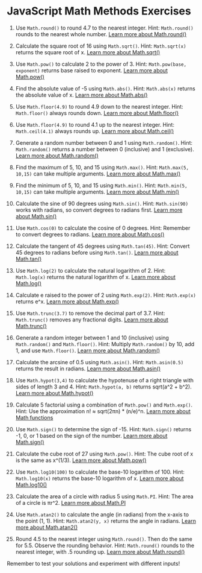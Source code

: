 # JavaScript Math Methods Exercises

1. Use `Math.round()` to round 4.7 to the nearest integer.
   Hint: `Math.round()` rounds to the nearest whole number.
   [Learn more about Math.round()](https://www.w3schools.com/jsref/jsref_round.asp)

2. Calculate the square root of 16 using `Math.sqrt()`.
   Hint: `Math.sqrt(x)` returns the square root of x.
   [Learn more about Math.sqrt()](https://www.w3schools.com/jsref/jsref_sqrt.asp)

3. Use `Math.pow()` to calculate 2 to the power of 3.
   Hint: `Math.pow(base, exponent)` returns base raised to exponent.
   [Learn more about Math.pow()](https://www.w3schools.com/jsref/jsref_pow.asp)

4. Find the absolute value of -5 using `Math.abs()`.
   Hint: `Math.abs(x)` returns the absolute value of x.
   [Learn more about Math.abs()](https://www.w3schools.com/jsref/jsref_abs.asp)

5. Use `Math.floor(4.9)` to round 4.9 down to the nearest integer.
   Hint: `Math.floor()` always rounds down.
   [Learn more about Math.floor()](https://www.w3schools.com/jsref/jsref_floor.asp)

6. Use `Math.floor(4.9)` to round 4.1 up to the nearest integer.
   Hint: `Math.ceil(4.1)` always rounds up.
   [Learn more about Math.ceil()](https://www.w3schools.com/jsref/jsref_ceil.asp)

7. Generate a random number between 0 and 1 using `Math.random()`.
   Hint: `Math.random()` returns a number between 0 (inclusive) and 1 (exclusive).
   [Learn more about Math.random()](https://www.w3schools.com/jsref/jsref_random.asp)

8. Find the maximum of 5, 10, and 15 using `Math.max()`.
   Hint: `Math.max(5, 10,15)` can take multiple arguments.
   [Learn more about Math.max()](https://www.w3schools.com/jsref/jsref_max.asp)

9. Find the minimum of 5, 10, and 15 using `Math.min()`.
   Hint: `Math.min(5, 10,15)` can take multiple arguments.
   [Learn more about Math.min()](https://www.w3schools.com/jsref/jsref_min.asp)

10. Calculate the sine of 90 degrees using `Math.sin()`.
    Hint: `Math.sin(90)` works with radians, so convert degrees to radians first.
    [Learn more about Math.sin()](https://www.w3schools.com/jsref/jsref_sin.asp)

11. Use `Math.cos(0)` to calculate the cosine of 0 degrees.
    Hint: Remember to convert degrees to radians.
    [Learn more about Math.cos()](https://www.w3schools.com/jsref/jsref_cos.asp)

12. Calculate the tangent of 45 degrees using `Math.tan(45)`.
    Hint: Convert 45 degrees to radians before using `Math.tan()`.
    [Learn more about Math.tan()](https://www.w3schools.com/jsref/jsref_tan.asp)

13. Use `Math.log(2)` to calculate the natural logarithm of 2.
    Hint: `Math.log(x)` returns the natural logarithm of x.
    [Learn more about Math.log()](https://www.w3schools.com/jsref/jsref_log.asp)

14. Calculate e raised to the power of 2 using `Math.exp(2)`.
    Hint: `Math.exp(x)` returns e^x.
    [Learn more about Math.exp()](https://www.w3schools.com/jsref/jsref_exp.asp)

15. Use `Math.trunc(3.7)` to remove the decimal part of 3.7.
    Hint: `Math.trunc()` removes any fractional digits.
    [Learn more about Math.trunc()](https://www.w3schools.com/jsref/jsref_trunc.asp)

16. Generate a random integer between 1 and 10 (inclusive) using `Math.random()` and `Math.floor()`.
    Hint: Multiply `Math.random()` by 10, add 1, and use `Math.floor()`.
    [Learn more about Math.random()](https://www.w3schools.com/jsref/jsref_random.asp)

17. Calculate the arcsine of 0.5 using `Math.asin()`.
    Hint: `Math.asin(0.5)` returns the result in radians.
    [Learn more about Math.asin()](https://www.w3schools.com/jsref/jsref_asin.asp)

18. Use `Math.hypot(3,4)` to calculate the hypotenuse of a right triangle with sides of length 3 and 4.
    Hint: `Math.hypot(a, b)` returns sqrt(a^2 + b^2).
    [Learn more about Math.hypot()](https://www.w3schools.com/jsref/jsref_hypot.asp)

19. Calculate 5 factorial using a combination of `Math.pow()` and `Math.exp()`.
    Hint: Use the approximation n! ≈ sqrt(2πn) * (n/e)^n.
    [Learn more about Math functions](https://www.w3schools.com/js/js_math.asp)

20. Use `Math.sign()` to determine the sign of -15.
    Hint: `Math.sign()` returns -1, 0, or 1 based on the sign of the number.
    [Learn more about Math.sign()](https://www.w3schools.com/jsref/jsref_sign.asp)

21. Calculate the cube root of 27 using `Math.pow()`.
    Hint: The cube root of x is the same as x^(1/3).
    [Learn more about Math.pow()](https://www.w3schools.com/jsref/jsref_pow.asp)

22. Use `Math.log10(100)` to calculate the base-10 logarithm of 100.
    Hint: `Math.log10(x)` returns the base-10 logarithm of x.
    [Learn more about Math.log10()](https://www.w3schools.com/jsref/jsref_log10.asp)

23. Calculate the area of a circle with radius 5 using `Math.PI`.
    Hint: The area of a circle is πr^2.
    [Learn more about Math.PI](https://www.w3schools.com/jsref/jsref_pi.asp)

24. Use `Math.atan2()` to calculate the angle (in radians) from the x-axis to the point (1, 1).
    Hint: `Math.atan2(y, x)` returns the angle in radians.
    [Learn more about Math.atan2()](https://www.w3schools.com/jsref/jsref_atan2.asp)

25. Round 4.5 to the nearest integer using `Math.round()`. Then do the same for 5.5. Observe the rounding behavior.
    Hint: `Math.round()` rounds to the nearest integer, with .5 rounding up.
    [Learn more about Math.round()](https://www.w3schools.com/jsref/jsref_round.asp)

Remember to test your solutions and experiment with different inputs!

